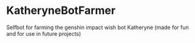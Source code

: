 # KatheryneBotFarmer
Selfbot for farming the genshin impact wish bot Katheryne (made for fun and for use in future projects)
